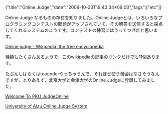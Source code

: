 {"title":"Online Judge","date":"2009-10-23T19:42:34+09:00","tags":["etc"]}

<!-- DATE: 2009-10-23T10:42:34+00:00 -->
<!-- OLDURL: http://d.hatena.ne.jp/cou929_la/20091023/ -->


<div class="section">
<p>Online Judge なるものの存在を知りました。Online Judgeとは、いろいろなプログラミングコンテストの問題がアップされていて、その解答を送信すると採点してくれるシステムのようです。コンテストの練習にはうってつけだと思います。</p>
<p><a href="http://en.wikipedia.org/wiki/Online_judge" target="_blank">Online judge - Wikipedia, the free encyclopedia</a></p>
<p>種類もたくさんあるようで、このwikipediaの記事のリンクだけでも11個あります。</p>
<p>たぶんしばらくはtopcoderやっちゃうんで、それほど使う機会はなさそうなんですが、とりあえず、北京大学と会津大学のOnline Judgeに登録してみました。</p>
<p><a href="http://acm.pku.edu.cn/JudgeOnline/" target="_blank">Welcome To PKU JudgeOnline</a></p>
<p><a href="http://rose.u-aizu.ac.jp/onlinejudge/" target="_blank">University of Aizu Online Judge System</a></p>
</div>






